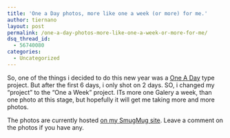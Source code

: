 ```yaml
---
title: 'One a Day photos, more like one a week (or more) for me.'
author: tiernano
layout: post
permalink: /one-a-day-photos-more-like-one-a-week-or-more-for-me/
dsq_thread_id:
  - 56740080
categories:
  - Uncategorized
---
```

So, one of the things i decided to do this new year was a [One A Day][1] type project. But after the first 6 days, i only shot on 2 days. SO, i changed my &#8220;project&#8221; to the &#8220;One a Week&#8221; project. ITs more one Galery a week, than one photo at this stage, but hopefully it will get me taking more and more photos.

The photos are currently hosted [on my SmugMug site][2]. Leave a comment on the photos if you have any.

 [1]: http://photojojo.com/content/tutorials/project-365-take-a-photo-a-day/
 [2]: http://photos.geekphotographer.com/OneAWeek/